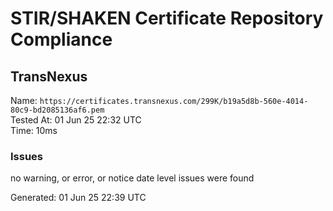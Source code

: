 # STIR/SHAKEN Certificate Repository Compliance

## TransNexus

Name: `https://certificates.transnexus.com/299K/b19a5d8b-560e-4014-80c9-bd2085136af6.pem`\
Tested At: 01 Jun 25 22:32 UTC\
Time: 10ms

### Issues

no warning, or error, or notice date level issues were found

Generated: 01 Jun 25 22:39 UTC